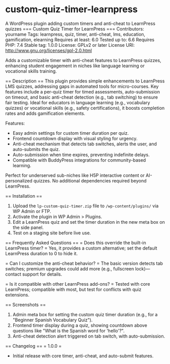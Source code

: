 # custom-quiz-timer-learnpress
A WordPress plugin adding custom timers and anti-cheat to LearnPress quizzes
=== Custom Quiz Timer for LearnPress ===
Contributors: yourname
Tags: learnpress, quiz, timer, anti-cheat, lms, education, gamification, elearning
Requires at least: 6.0
Tested up to: 6.6
Requires PHP: 7.4
Stable tag: 1.0.0
License: GPLv2 or later
License URI: http://www.gnu.org/licenses/gpl-2.0.html

Adds a customizable timer with anti-cheat features to LearnPress quizzes, enhancing student engagement in niches like language learning or vocational skills training.

== Description ==
This plugin provides simple enhancements to LearnPress LMS quizzes, addressing gaps in automated tools for micro-courses. Key features include a per-quiz timer for timed assessments, auto-submission on timeout, and basic anti-cheat detection (e.g., tab switching) to ensure fair testing. Ideal for educators in language learning (e.g., vocabulary quizzes) or vocational skills (e.g., safety certifications), it boosts completion rates and adds gamification elements.

Features:
- Easy admin settings for custom timer duration per quiz.
- Frontend countdown display with visual styling for urgency.
- Anti-cheat mechanism that detects tab switches, alerts the user, and auto-submits the quiz.
- Auto-submission when time expires, preventing indefinite delays.
- Compatible with BuddyPress integrations for community-based learning.

Perfect for underserved sub-niches like H5P interactive content or AI-personalized quizzes. No additional dependencies required beyond LearnPress.

== Installation ==
1. Upload the `lp-custom-quiz-timer.zip` file to `/wp-content/plugins/` via WP Admin or FTP.
2. Activate the plugin in WP Admin > Plugins.
3. Edit a LearnPress quiz and set the timer duration in the new meta box on the side panel.
4. Test on a staging site before live use.

== Frequently Asked Questions ==
= Does this override the built-in LearnPress timer? =
Yes, it provides a custom alternative; set the default LearnPress duration to 0 to hide it.

= Can I customize the anti-cheat behavior? =
The basic version detects tab switches; premium upgrades could add more (e.g., fullscreen lock)—contact support for details.

= Is it compatible with other LearnPress add-ons? =
Tested with core LearnPress; compatible with most, but test for conflicts with quiz extensions.

== Screenshots ==
1. Admin meta box for setting the custom quiz timer duration (e.g., for a "Beginner Spanish Vocabulary Quiz").
2. Frontend timer display during a quiz, showing countdown above questions like "What is the Spanish word for 'hello'?".
3. Anti-cheat detection alert triggered on tab switch, with auto-submission.

== Changelog ==
= 1.0.0 =
* Initial release with core timer, anti-cheat, and auto-submit features.
